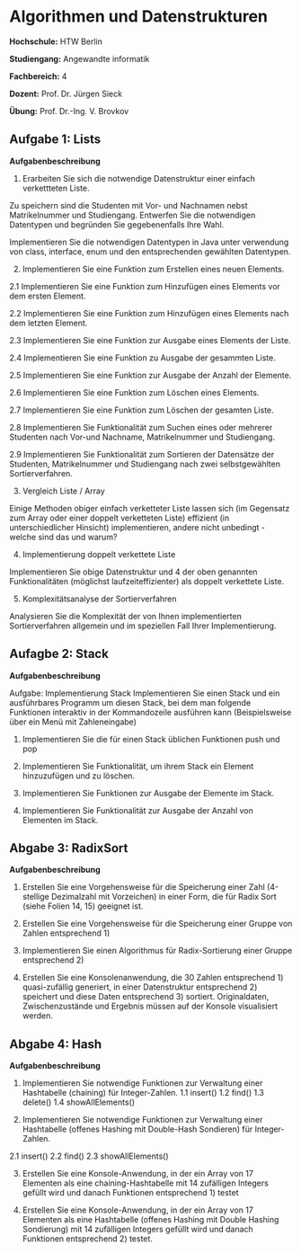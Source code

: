 # Algorithmen und Datenstrukturen

**Hochschule:** HTW Berlin

**Studiengang:** Angewandte informatik

**Fachbereich:** 4

**Dozent:** Prof. Dr. Jürgen Sieck

**Übung:** Prof. Dr.-Ing. V. Brovkov



## Aufgabe 1: Lists

**Aufgabenbeschreibung**

1. Erarbeiten Sie sich die notwendige Datenstruktur einer einfach verkettteten Liste.

Zu speichern sind die Studenten mit Vor- und Nachnamen nebst Matrikelnummer und Studiengang. Entwerfen Sie die notwendigen Datentypen und begründen Sie gegebenenfalls Ihre Wahl.

Implementieren Sie die notwendigen Datentypen in Java unter verwendung von class, interface, enum und den entsprechenden gewählten Datentypen.

2. Implementieren Sie eine Funktion zum Erstellen eines neuen Elements.

2.1 Implementieren Sie eine Funktion zum Hinzufügen eines Elements vor dem ersten Element.

2.2 Implementieren Sie eine Funktion zum Hinzufügen eines Elements nach dem letzten Element.

2.3 Implementieren Sie eine Funktion zur Ausgabe eines Elements der Liste.

2.4 Implementieren Sie eine Funktion zu Ausgabe der gesammten Liste.

2.5 Implementieren Sie eine Funktion zur Ausgabe der Anzahl der Elemente.

2.6 Implementieren Sie eine Funktion zum Löschen eines Elements.

2.7 Implementieren Sie eine Funktion zum Löschen der gesamten Liste.

2.8 Implementieren Sie Funktionalität zum Suchen eines oder mehrerer Studenten nach Vor-und Nachname, Matrikelnummer und Studiengang.

2.9 Implementieren Sie Funktionalität zum Sortieren der Datensätze der Studenten, Matrikelnummer und Studiengang nach zwei selbstgewählten Sortierverfahren.

3. Vergleich Liste / Array

Einige Methoden obiger einfach verketteter Liste lassen sich (im Gegensatz zum Array oder einer doppelt verketteten Liste) effizient (in unterschiedlicher Hinsicht) implementieren, andere nicht unbedingt - welche sind das und warum?

4. Implementierung doppelt verkettete Liste

Implementieren Sie obige Datenstruktur und 4 der oben genannten Funktionalitäten (möglichst laufzeiteffizienter) als doppelt verkettete Liste.

5. Komplexitätsanalyse der Sortierverfahren

Analysieren Sie die Komplexität der von Ihnen implementierten Sortierverfahren allgemein und im speziellen Fall Ihrer Implementierung.


## Aufagbe 2: Stack

**Aufgabenbeschreibung**

Aufgabe: Implementierung Stack
Implementieren Sie einen Stack und ein ausführbares Programm um diesen Stack, bei dem man folgende Funktionen interaktiv in der Kommandozeile ausführen kann (Beispielsweise über ein Menü mit Zahleneingabe)

1. Implementieren Sie die für einen Stack üblichen Funktionen push und pop

2. Implementieren Sie Funktionalität, um ihrem Stack ein Element hinzuzufügen und zu löschen.

3. Implementieren Sie Funktionen zur Ausgabe der Elemente im Stack.

4. Implementieren Sie Funktionalität zur Ausgabe der Anzahl von Elementen im Stack.



## Abgabe 3: RadixSort

**Aufgabenbeschreibung**

1. Erstellen Sie eine Vorgehensweise für die Speicherung einer Zahl (4-stellige Dezimalzahl mit Vorzeichen) in einer Form, die für Radix Sort (siehe Folien 14, 15) geeignet ist.

2. Erstellen Sie eine Vorgehensweise für die Speicherung einer Gruppe von Zahlen entsprechend 1)

3. Implementieren Sie einen Algorithmus für Radix-Sortierung einer Gruppe entsprechend 2)

4. Erstellen Sie eine Konsolenanwendung, die 30 Zahlen entsprechend 1) quasi-zufällig generiert, in einer Datenstruktur entsprechend 2) speichert und diese Daten entsprechend 3) sortiert. Originaldaten, Zwischenzustände und Ergebnis müssen auf der Konsole visualisiert werden.


## Abgabe 4: Hash

**Aufgabenbeschreibung**

1. Implementieren Sie notwendige Funktionen zur Verwaltung einer Hashtabelle (chaining) für Integer-Zahlen.
1.1 insert()
1.2 find()
1.3 delete()
1.4 showAllElements()

2. Implementieren Sie notwendige Funktionen zur Verwaltung einer Hashtabelle (offenes Hashing mit Double-Hash Sondieren) für Integer- Zahlen.

2.1 insert()
2.2 find()
2.3 showAllElements()

3. Erstellen Sie eine Konsole-Anwendung, in der ein Array von 17 Elementen als eine chaining-Hashtabelle mit 14 zufälligen Integers
gefüllt wird und danach Funktionen entsprechend 1) testet

4. Erstellen Sie eine Konsole-Anwendung, in der ein Array von 17 Elementen als eine Hashtabelle (offenes Hashing mit Double Hashing
Sondierung) mit 14 zufälligen Integers gefüllt wird und danach Funktionen entsprechend 2) testet.


